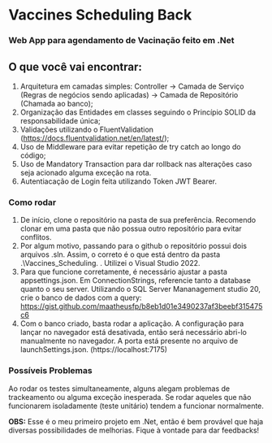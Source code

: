 # Vaccines Scheduling Back
### Web App para agendamento de Vacinação feito em .Net
## O que você vai encontrar:
1. Arquitetura em camadas simples: Controller -> Camada de Serviço (Regras de negócios sendo aplicadas) -> Camada de Repositório (Chamada ao banco);
2. Organização das Entidades em classes seguindo o Princípio SOLID da responsabilidade única;
3. Validações utilizando o FluentValidation (https://docs.fluentvalidation.net/en/latest/);
4. Uso de Middleware para evitar repetição de try catch ao longo do código;
5. Uso de Mandatory Transaction para dar rollback nas alterações caso seja acionado alguma exceção na rota.
6. Autentiacação de Login feita utilizando Token JWT Bearer.  

### Como rodar
1. De início, clone o repositório na pasta de sua preferência. Recomendo clonar em uma pasta que não possua outro repositório para evitar conflitos.
2. Por algum motivo, passando para o github o repositório possui dois arquivos .sln. Assim, o correto é o que está dentro da pasta .\Vaccines_Scheduling\. . Utilizei o Visual Studio 2022.
3. Para que funcione corretamente, é necessário ajustar a pasta appsettings.json. Em ConnectionStrings, referencie tanto a database quanto o seu server. Utilizando o 
SQL Server Mananagement studio 20, crie o banco de dados com a query: https://gist.github.com/maatheusfp/b8eb1d01e3490237af3beebf315475c6
4. Com o banco criado, basta rodar a aplicação. A configuração para lançar no navegador está desativada, então será necessário abri-lo manualmente no navegador. A porta está presente 
no arquivo de launchSettings.json. (https://localhost:7175)

### Possíveis Problemas 
Ao rodar os testes simultaneamente, alguns alegam problemas de trackeamento ou alguma exceção inesperada. Se rodar aqueles que não funcionarem isoladamente (teste unitário) tendem a funcionar
normalmente. 

**OBS:** Esse é o meu primeiro projeto em .Net, então é bem provável que haja diversas possibilidades de melhorias. Fique à vontade para dar feedbacks! 


